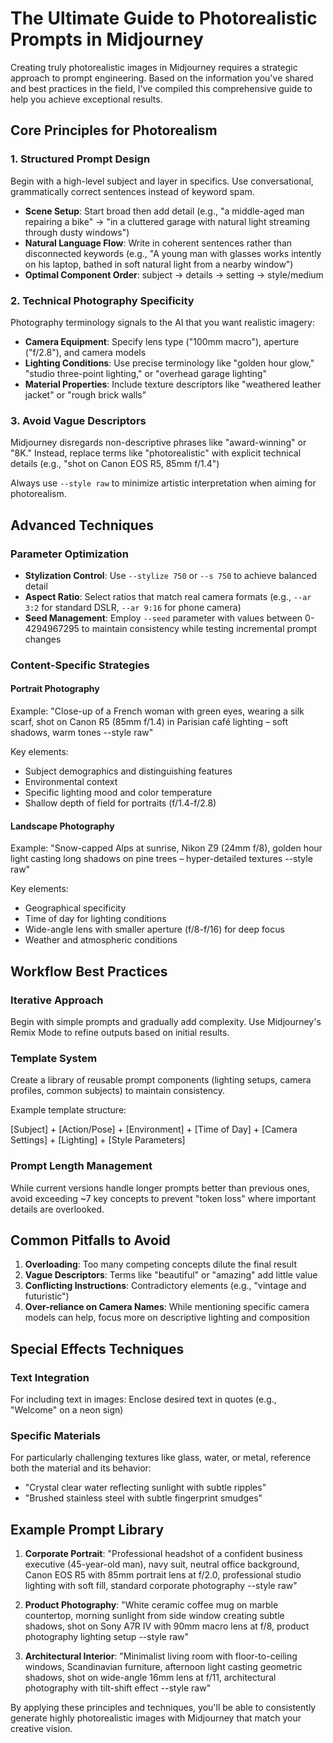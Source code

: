 # The Ultimate Guide to Photorealistic Prompts in Midjourney

Creating truly photorealistic images in Midjourney requires a strategic approach to prompt engineering. Based on the information you've shared and best practices in the field, I've compiled this comprehensive guide to help you achieve exceptional results.

## Core Principles for Photorealism

### 1. Structured Prompt Design

Begin with a high-level subject and layer in specifics. Use conversational, grammatically correct sentences instead of keyword spam.

- **Scene Setup**: Start broad then add detail (e.g., "a middle-aged man repairing a bike" → "in a cluttered garage with natural light streaming through dusty windows")
- **Natural Language Flow**: Write in coherent sentences rather than disconnected keywords (e.g., "A young man with glasses works intently on his laptop, bathed in soft natural light from a nearby window")
- **Optimal Component Order**: subject → details → setting → style/medium

### 2. Technical Photography Specificity

Photography terminology signals to the AI that you want realistic imagery:

- **Camera Equipment**: Specify lens type ("100mm macro"), aperture ("f/2.8"), and camera models
- **Lighting Conditions**: Use precise terminology like "golden hour glow," "studio three-point lighting," or "overhead garage lighting"
- **Material Properties**: Include texture descriptors like "weathered leather jacket" or "rough brick walls"

### 3. Avoid Vague Descriptors

Midjourney disregards non-descriptive phrases like "award-winning" or "8K." Instead, replace terms like "photorealistic" with explicit technical details (e.g., "shot on Canon EOS R5, 85mm f/1.4")

Always use `--style raw` to minimize artistic interpretation when aiming for photorealism.

## Advanced Techniques

### Parameter Optimization

- **Stylization Control**: Use `--stylize 750` or `--s 750` to achieve balanced detail
- **Aspect Ratio**: Select ratios that match real camera formats (e.g., `--ar 3:2` for standard DSLR, `--ar 9:16` for phone camera)
- **Seed Management**: Employ `--seed` parameter with values between 0-4294967295 to maintain consistency while testing incremental prompt changes

### Content-Specific Strategies

#### Portrait Photography

Example: "Close-up of a French woman with green eyes, wearing a silk scarf, shot on Canon R5 (85mm f/1.4) in Parisian café lighting – soft shadows, warm tones --style raw"

Key elements:

- Subject demographics and distinguishing features
- Environmental context
- Specific lighting mood and color temperature
- Shallow depth of field for portraits (f/1.4-f/2.8)

#### Landscape Photography

Example: "Snow-capped Alps at sunrise, Nikon Z9 (24mm f/8), golden hour light casting long shadows on pine trees – hyper-detailed textures --style raw"

Key elements:

- Geographical specificity
- Time of day for lighting conditions
- Wide-angle lens with smaller aperture (f/8-f/16) for deep focus
- Weather and atmospheric conditions

## Workflow Best Practices

### Iterative Approach

Begin with simple prompts and gradually add complexity. Use Midjourney's Remix Mode to refine outputs based on initial results.

### Template System

Create a library of reusable prompt components (lighting setups, camera profiles, common subjects) to maintain consistency.

Example template structure:

[Subject] + [Action/Pose] + [Environment] + [Time of Day] + [Camera Settings] + [Lighting] + [Style Parameters]

### Prompt Length Management

While current versions handle longer prompts better than previous ones, avoid exceeding ~7 key concepts to prevent "token loss" where important details are overlooked.

## Common Pitfalls to Avoid

1. **Overloading**: Too many competing concepts dilute the final result
2. **Vague Descriptors**: Terms like "beautiful" or "amazing" add little value
3. **Conflicting Instructions**: Contradictory elements (e.g., "vintage and futuristic")
4. **Over-reliance on Camera Names**: While mentioning specific camera models can help, focus more on descriptive lighting and composition

## Special Effects Techniques

### Text Integration

For including text in images: Enclose desired text in quotes (e.g., "Welcome" on a neon sign)

### Specific Materials

For particularly challenging textures like glass, water, or metal, reference both the material and its behavior:

- "Crystal clear water reflecting sunlight with subtle ripples"
- "Brushed stainless steel with subtle fingerprint smudges"

## Example Prompt Library

1. **Corporate Portrait**:
   "Professional headshot of a confident business executive (45-year-old man), navy suit, neutral office background, Canon EOS R5 with 85mm portrait lens at f/2.0, professional studio lighting with soft fill, standard corporate photography --style raw"

2. **Product Photography**:
   "White ceramic coffee mug on marble countertop, morning sunlight from side window creating subtle shadows, shot on Sony A7R IV with 90mm macro lens at f/8, product photography lighting setup --style raw"

3. **Architectural Interior**:
   "Minimalist living room with floor-to-ceiling windows, Scandinavian furniture, afternoon light casting geometric shadows, shot on wide-angle 16mm lens at f/11, architectural photography with tilt-shift effect --style raw"

By applying these principles and techniques, you'll be able to consistently generate highly photorealistic images with Midjourney that match your creative vision.
